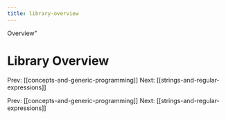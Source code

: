 ```yaml
---
title: library-overview
---
```


Overview"

# Library Overview

Prev: [[concepts-and-generic-programming]] Next:
[[strings-and-regular-expressions]]

Prev: [[concepts-and-generic-programming]] Next:
[[strings-and-regular-expressions]]
